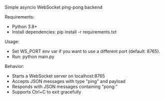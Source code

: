 Simple asyncio WebSocket ping-pong backend

Requirements:
- Python 3.8+
- Install dependencies: pip install -r requirements.txt

Usage:
- Set WS_PORT env var if you want to use a different port (default: 8765).
- Run: python main.py

Behavior:
- Starts a WebSocket server on localhost:8765
- Accepts JSON messages with type "ping" and payload
- Responds with JSON messages containing "pong:<payload>"
- Supports Ctrl+C to exit gracefully

